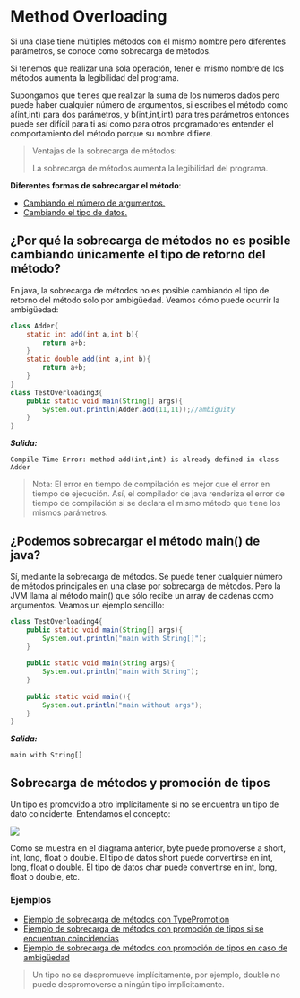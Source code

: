 # Method Overloading

Si una clase tiene múltiples métodos con el mismo nombre pero diferentes parámetros, se conoce como sobrecarga de métodos.

Si tenemos que realizar una sola operación, tener el mismo nombre de los métodos aumenta la legibilidad del programa.

Supongamos que tienes que realizar la suma de los números dados pero puede haber cualquier número de argumentos, si escribes el método como a(int,int) para dos parámetros, y b(int,int,int) para tres parámetros entonces puede ser difícil para ti así como para otros programadores entender el comportamiento del método porque su nombre difiere.

> Ventajas de la sobrecarga de métodos:
> 
> La sobrecarga de métodos aumenta la legibilidad del programa.

**Diferentes formas de sobrecargar el método**:

- [Cambiando el número de argumentos.](../MethodOverloading1.java)
- [Cambiando el tipo de datos.](../MethodOverloading2.java)

## ¿Por qué la sobrecarga de métodos no es posible cambiando únicamente el tipo de retorno del método?

En java, la sobrecarga de métodos no es posible cambiando el tipo de retorno del método sólo por ambigüedad. Veamos cómo puede ocurrir la ambigüedad:

```java
class Adder{
    static int add(int a,int b){
        return a+b;
    }
    static double add(int a,int b){
        return a+b;
    }
}
class TestOverloading3{
    public static void main(String[] args){
        System.out.println(Adder.add(11,11));//ambiguity  
    }
}
```

***Salida:***

```text
Compile Time Error: method add(int,int) is already defined in class Adder
```

> Nota: El error en tiempo de compilación es mejor que el error en tiempo de ejecución. Así, el compilador de java renderiza el error de tiempo de compilación si se declara el mismo método que tiene los mismos parámetros.

## ¿Podemos sobrecargar el método main() de java?

Sí, mediante la sobrecarga de métodos. Se puede tener cualquier número de métodos principales en una clase por sobrecarga de métodos. Pero la JVM llama al método main() que sólo recibe un array de cadenas como argumentos. Veamos un ejemplo sencillo:

```java
class TestOverloading4{
    public static void main(String[] args){
        System.out.println("main with String[]");
    }
    
    public static void main(String args){
        System.out.println("main with String");
    }
    
    public static void main(){
        System.out.println("main without args");
    }
}
```

***Salida:***

```text
main with String[]
```

## Sobrecarga de métodos y promoción de tipos

Un tipo es promovido a otro implícitamente si no se encuentra un tipo de dato coincidente. Entendamos el concepto:

![](https://static.javatpoint.com/images/java-type-promotion.png)

Como se muestra en el diagrama anterior, byte puede promoverse a short, int, long, float o double. El tipo de datos short puede convertirse en int, long, float o double. El tipo de datos char puede convertirse en int, long, float o double, etc.

### Ejemplos

- [Ejemplo de sobrecarga de métodos con TypePromotion](OverloadingCalculation1.java)
- [Ejemplo de sobrecarga de métodos con promoción de tipos si se encuentran coincidencias](OverloadingCalculation2.java)
- [Ejemplo de sobrecarga de métodos con promoción de tipos en caso de ambigüedad](OverloadingCalculation3.java)

> Un tipo no se despromueve implícitamente, por ejemplo, double no puede despromoverse a ningún tipo implícitamente.